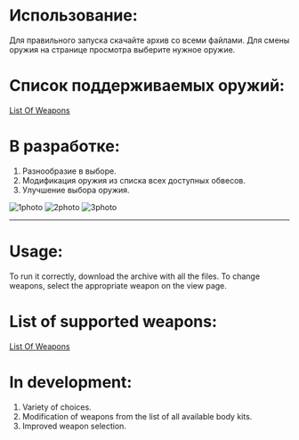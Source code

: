 # Использование:
Для правильного запуска скачайте архив со всеми файлами.
Для смены оружия на странице просмотра выберите нужное оружие.

# Список поддерживаемых оружий:
[List Of Weapons](https://github.com/reoireopit/Stalcraft-3D-Models-Viewer/blob/main/list%20of%20weapons)
# В разработке:
1. Разнообразие в выборе.
2. Модификация оружия из списка всех доступных обвесов.
3. Улучшение выбора оружия.

![1photo](https://github.com/user-attachments/assets/ed305f77-2c2b-408d-88b4-08c24d8f40f3)
![2photo](https://github.com/user-attachments/assets/2686aee0-dd76-4ed8-8ffc-3ed534e008cf)
![3photo](https://github.com/user-attachments/assets/5f6395bf-b72e-4b12-8506-f2989e9a45bb)

___

# Usage:
To run it correctly, download the archive with all the files.
To change weapons, select the appropriate weapon on the view page.

# List of supported weapons:
[List Of Weapons](https://github.com/reoireopit/Stalcraft-3D-Models-Viewer/blob/main/list%20of%20weapons)
# In development:
1. Variety of choices.
2. Modification of weapons from the list of all available body kits.
3. Improved weapon selection.

